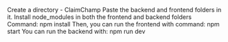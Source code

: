 Create a directory - ClaimChamp
Paste the backend and frontend folders in it. 
Install node_modules in both the frontend and backend folders
Command: npm install
Then, you can run the frontend with command:
  npm start
You can run the backend with:
  npm run dev
  

